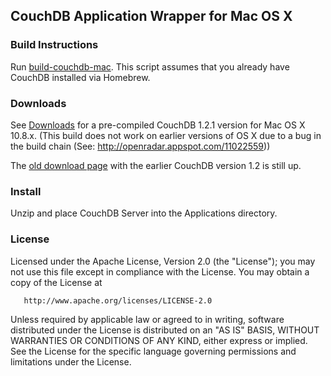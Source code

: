 ## CouchDB Application Wrapper for Mac OS X

### Build Instructions

Run [build-couchdb-mac](https://github.com/janl/build-couchdb-mac). This script assumes that you already have CouchDB installed via Homebrew.

### Downloads

See [Downloads](http://gitweb.cloudno.de/downloads/) for a pre-compiled CouchDB 1.2.1 version for Mac OS X 10.8.x.
(This build does not work on earlier versions of OS X due to a bug in the build chain (See: http://openradar.appspot.com/11022559))

The [old download page](https://github.com/cloudnode/couchdbx-app/downloads) with the earlier CouchDB version 1.2 is still up.

### Install

Unzip and place CouchDB Server into the Applications directory.

### License

   Licensed under the Apache License, Version 2.0 (the "License");
   you may not use this file except in compliance with the License.
   You may obtain a copy of the License at

       http://www.apache.org/licenses/LICENSE-2.0

   Unless required by applicable law or agreed to in writing, software
   distributed under the License is distributed on an "AS IS" BASIS,
   WITHOUT WARRANTIES OR CONDITIONS OF ANY KIND, either express or implied.
   See the License for the specific language governing permissions and
   limitations under the License.
